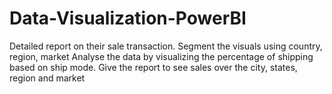 # Data-Visualization-PowerBI
Detailed report on their sale transaction. Segment the visuals using country, region, market Analyse the data by visualizing the percentage of shipping based on ship mode. Give the report to see sales over the city, states, region and market
